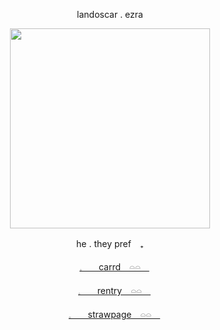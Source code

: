 <p align="center"> landoscar . ezra </p>

<p align="center">
<img src="https://files.catbox.moe/m6gje0.png" width="320" height="320"/>

  
<p align="center"> he . they pref　₊ </p>
<p align="center"><a href="https://ccharlos.carrd.co">𓈒ㅤ　carrd　𓏏𓏏　</a></p>
<p align="center"><a href="https://rentry.org/llandoscar">𓈒ㅤ　rentry　𓏏𓏏　</a></p>
<p align="center"><a href="https://russonelli.straw.page/">𓈒ㅤ　strawpage　𓏏𓏏　</a></p>
